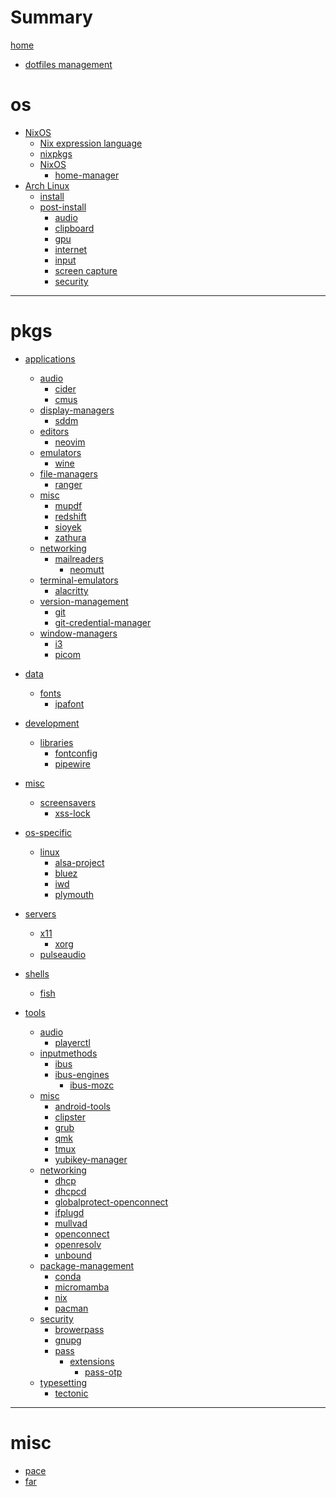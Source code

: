 # Summary

[home](README.md)

- [dotfiles management](dotfiles.md)

# os

- [NixOS](./os/nixos/README.md)
  - [Nix expression language]()
  - [nixpkgs]()
  - [NixOS]()
    - [home-manager]()
- [Arch Linux](./os/arch/README.md)
  - [install](./os/arch/install.md)
  - [post-install](./os/arch/post-install/README.md)
    - [audio](./os/arch/post-install/audio.md)
    - [clipboard](./os/arch/post-install/clipboard.md)
    - [gpu](./os/arch/post-install/gpu.md)
    - [internet](./os/arch/post-install/internet.md)
    - [input](./os/arch/post-install/input.md)
    - [screen capture](./os/arch/post-install/screen-capture.md)
    - [security](./os/arch/post-install/security.md)

---

# pkgs

- [applications]()
  - [audio]()
    - [cider](./pkgs/applications/audio/cider.md)
    - [cmus](./pkgs/applications/audio/cmus.md)
  - [display-managers]()
    - [sddm](./pkgs/applications/display-managers/sddm.md)
  - [editors]()
    - [neovim](./pkgs/applications/editors/neovim.md)
  - [emulators]()
    - [wine](./pkgs/applications/emulators/wine.md)
  - [file-managers]()
    - [ranger](./pkgs/applications/file-managers/ranger.md)
  - [misc]()
    - [mupdf](./pkgs/applications/misc/mupdf.md)
    - [redshift](./pkgs/applications/misc/redshift.md)
    - [sioyek](./pkgs/applications/misc/sioyek.md)
    - [zathura](./pkgs/applications/misc/zathura.md)
  - [networking]()
    - [mailreaders]()
      - [neomutt](./pkgs/applications/networking/mailreaders/neomutt.md)
  - [terminal-emulators]()
    - [alacritty](./pkgs/applications/terminal-emulators/alacritty.md)
  - [version-management]()
    - [git](./pkgs/applications/version-management/git.md)
    - [git-credential-manager](./pkgs/applications/version-management/git-credential-manager.md)
  - [window-managers]()
    - [i3](./pkgs/applications/window-managers/i3.md)
    - [picom](./pkgs/applications/window-managers/picom.md)
- [data]()
  - [fonts]()
    - [ipafont](./pkgs/data/fonts/ipafont.md)
- [development]()
  - [libraries]()
    - [fontconfig](./pkgs/development/libraries/fontconfig.md)
    - [pipewire](./pkgs/development/libraries/pipewire.md)
- [misc]()
  - [screensavers]()
    - [xss-lock](./pkgs/misc/screensavers/xss-lock.md)
- [os-specific]()
  - [linux]()
    - [alsa-project](./pkgs/os-specific/linux/alsa-project.md)
    - [bluez](./pkgs/os-specific/linux/bluez.md)
    - [iwd](./pkgs/os-specific/linux/iwd.md)
    - [plymouth](./pkgs/os-specific/linux/plymouth.md)
- [servers]()
  - [x11]()
    - [xorg](./pkgs/servers/x11/xorg.md)
  - [pulseaudio](./pkgs/servers/pulseaudio.md)
- [shells]()
  - [fish](./pkgs/shells/fish.md)
- [tools]()

  - [audio]()
    - [playerctl](./pkgs/tools/audio/playerctl.md)
  - [inputmethods]()
    - [ibus](./pkgs/tools/inputmethods/ibus.md)
    - [ibus-engines]()
      - [ibus-mozc](./pkgs/tools/inputmethods/ibus-engines/ibus-mozc.md)
  - [misc]()
    - [android-tools](./pkgs/tools/misc/android-tools.md)
    - [clipster](./pkgs/tools/misc/clipster.md)
    - [grub](./pkgs/tools/misc/grub.md)
    - [qmk](./pkgs/tools/misc/qmk.md)
    - [tmux](./pkgs/tools/misc/tmux.md)
    - [yubikey-manager](./pkgs/tools/misc/yubikey-manager.md)
  - [networking]()
    - [dhcp](./pkgs/tools/networking/dhcp.md)
    - [dhcpcd](./pkgs/tools/networking/dhcpcd.md)
    - [globalprotect-openconnect](./pkgs/tools/networking/globalprotect-openconnect.md)
    - [ifplugd](./pkgs/tools/networking/ifplugd.md)
    - [mullvad](./pkgs/tools/networking/mullvad.md)
    - [openconnect](./pkgs/tools/networking/openconnect.md)
    - [openresolv](./pkgs/tools/networking/openresolv.md)
    - [unbound](./pkgs/tools/networking/unbound.md)
  - [package-management]()
    - [conda](./pkgs/tools/package-management/conda.md)
    - [micromamba](./pkgs/tools/package-management/micromamba.md)
    - [nix](./pkgs/tools/package-management/nix.md)
    - [pacman](./pkgs/tools/package-management/pacman.md)
  - [security]()
    - [browerpass](./pkgs/tools/security/browserpass.md)
    - [gnupg](./pkgs/tools/security/gnupg.md)
    - [pass](./pkgs/tools/security/pass/README.md)
      - [extensions]()
        - [pass-otp](./pkgs/tools/security/pass/extensions/otp.md)
  - [typesetting]()
    - [tectonic](./pkgs/tools/typesetting/tectonic.md)

---

# misc

- [pace](./misc/pace.md)
- [far](./misc/far.md)
